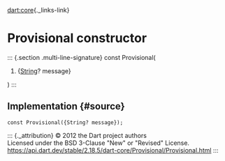 [dart:core](../../dart-core/dart-core-library){._links-link}

Provisional constructor
=======================

::: {.section .multi-line-signature}
const Provisional(

1.  {[String](../string-class)? message}

)
:::

Implementation {#source}
--------------

``` {.language-dart data-language="dart"}
const Provisional({String? message});
```

::: {._attribution}
© 2012 the Dart project authors\
Licensed under the BSD 3-Clause \"New\" or \"Revised\" License.\
<https://api.dart.dev/stable/2.18.5/dart-core/Provisional/Provisional.html>
:::
